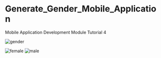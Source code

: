 # Generate_Gender_Mobile_Application
Mobile Application Development Module Tutorial 4


![gender](https://github.com/LosathiKK/Generate_Gender_Mobile_Application/assets/99089122/78309649-725c-4c69-8331-d6429a1dcaeb)

![female](https://github.com/LosathiKK/Generate_Gender_Mobile_Application/assets/99089122/e3765683-784f-4799-a8d4-d74f3c161b75)
![male](https://github.com/LosathiKK/Generate_Gender_Mobile_Application/assets/99089122/36c26059-804f-4397-bc98-5839bc3e38b7)
